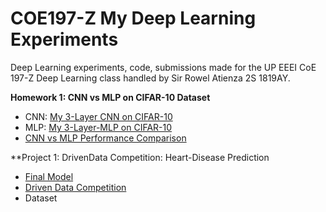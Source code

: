 # COE197-Z My Deep Learning Experiments
Deep Learning experiments, code, submissions made for the UP EEEI CoE 197-Z Deep Learning class handled by Sir Rowel Atienza 2S 1819AY.

**Homework 1: CNN vs MLP on CIFAR-10 Dataset**
- CNN: [My 3-Layer CNN on CIFAR-10](https://github.com/henritomas/CoE197-Z-Tomas-DL-Experiments/blob/master/%5BCoE_197_Z%5D_My_3_Layer_CNN_on_CIFAR_10.ipynb)
- MLP: [My 3-Layer-MLP on CIFAR-10](https://github.com/henritomas/CoE197-Z-Tomas-DL-Experiments/blob/master/%5BCOE_197_Z%5D_My_3_Layer_MLP_on_CIFAR_10.ipynb)
-  [CNN vs MLP Performance Comparison](https://github.com/henritomas/CoE197-Z-Tomas-DL-Experiments/blob/master/%5BCOE_197_Z%5D_CNN_vs_MLP_Comparison.ipynb)

**Project 1: DrivenData Competition: Heart-Disease Prediction
- [Final Model](https://github.com/henritomas/CoE197-Z-Tomas-DL-Experiments/blob/master/%5BCoE_197_Z%5D_Project_1_Heart_Disease_Prediction_FINAL.ipynb) 
- [Driven Data Competition](https://www.drivendata.org/competitions/54/machine-learning-with-a-heart/)
- Dataset 
